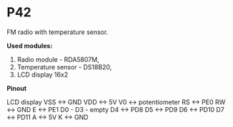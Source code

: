 # P42
FM radio with temperature sensor.

**Used modules:**
1. Radio module - RDA5807M,
2. Temperature sensor - DS18B20,
3. LCD display 16x2


**Pinout**

LCD display
VSS <-> GND
VDD <-> 5V
V0  <-> potentiometer
RS  <-> PE0
RW  <-> GND
E   <-> PE1
D0 - D3 - empty
D4  <-> PD8
D5  <-> PD9
D6  <-> PD10
D7  <-> PD11
A   <-> 5V
K   <-> GND
